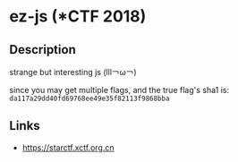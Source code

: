 # ez-js (*CTF 2018)

## Description
>>>
strange but interesting js (lll￢ω￢)

since you may get multiple flags, and the true flag's sha1 is: `da117a29dd40fd69768ee49e35f82113f9868bba`
>>>

## Links
* https://starctf.xctf.org.cn
